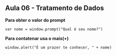 ## Aula 06 - Tratamento de Dados

**Para obter o valor do prompt**

```var nome = window.prompt("Qual é seu nome?")```

**Para contatenar usa o mais(+)**

```window.alert("É um prazer te conhecer, " + nome)```

